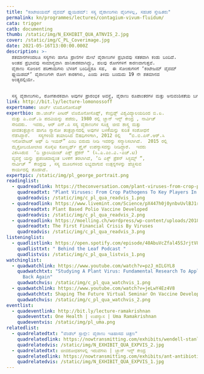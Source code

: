```yaml
---
title: "ಕಂಟೇಜಿಯಮ್ ವೈವಮ್‌ ಫ್ಲುಯಿಡಮ್‌: ಸಸ್ಯ ವೈರಾಣುಗಳು ವೈರಿಗಳಲ್ಲ, ಸಹಚರ ಸ್ನೇಹಿತರು"
permalink: kn/programmes/lectures/contagium-vivum-fluidum/
cata: trigger
catb: documenting
thumb: /static/img/N_EXHIBIT_QUA_ATNVIS_2.jpg
cover: /static/img/C_PL_Coverimage.jpg
date: 2021-05-16T13:00:00.000Z
description: >-
  ಶತಮಾನಗಳಿಂದಲೂ ಸಸ್ಯಗಳು ಹಾಗೂ ಪ್ರಾಣಿಗಳ ಮೇಲೆ ವೈರಾಣುಗಳ ಪ್ರಭಾವವು ಸತತವಾಗಿ ಕಂಡು ಬಂದಿದೆ.
  ಅಂತಹ ಪ್ರಭಾವವು ಸಾಮಾನ್ಯವಾಗಿ ಹಾನಿಕಾರಕವಾಗಿದ್ದು, ಹಲವು ರೋಗಗಳಿಗೆ ಕಾರಣವಾಗುತ್ತವೆ.
  ವೈರಾಣು ಸೋಂಕಿನ ಪರಿಣಾಮಗಳು ಬೆಳಕಿಗೆ ಬಂದಿದ್ದರೂ ಸಹ,  ಈ ಸೋಂಕುಗಳಿಗೆ ʼಕಂಟೇಜಮ್‌ ವೈವಮ್‌
  ಫ್ಲುಯಿಡಮ್ʼ‌ ವೈರಾಣುಗಳೇ ರೋಗ ಕಾರಕಗಳು, ಎಂದು ತಿಳಿದು ಬಂದುದು 19 ನೇ ಶತಮಾನದ
  ಅಂತ್ಯದಲ್ಲಿಯೇ. 


  ಸಸ್ಯ ವೈರಾಣುಗಳು, ರೋಗಕಾರಕವಾಗಿ ಅವುಗಳ ಪ್ರಾರಂಭಿಕ ಅವಸ್ಥೆ, ವೈರಾಣು ರೂಪಾಂತರಗಳ ಮತ್ತು ಅನುವಂಶಿಕತೆಯ ಬಗೆಗೆ ನಮ್ಮ ಅರಿವು,  ಪ್ರಾಣಿಗಳಲ್ಲಿ ಕಂಡು ಬರುವ ರೋಗಗಳ ನಿವಾರಣೆಗೆ ಹೊಸ ಬಗೆಯ ಲಸಿಕೆಗಳ ಅವಿಶ್ಕಾರ, ರೋಗ ಅಧ್ಯಯನ ಪ್ರಕ್ರಿಯೆ ಮತ್ತು ಕ್ಯಾನ್ಸರ್‌ ರೋಧಕ ಚಿಕಿತ್ಸೆಗಳಲ್ಲಿ ವೈರಾಣುಗಳ ಪಾತ್ರ ಇವೆಲ್ಲವೂ ಪ್ರಸ್ತುತ ಉಪನ್ಯಾಸದ ವಿಷಯ ವಸ್ತು.
link: http://bit.ly/lecture-lomonossoff
expertname: ಜಾರ್ಜ್‌ ಲೊಮೊನೋಸೊಫ್
expertbio: ಡಾ.ಜಾರ್ಜ್‌ ಪೀಟರ್‌ ಲೊಮೊನೋಸೊಫ್ಫ್‌, ಕೆಂಬ್ರಿಡ್ಜ್‌ ವಿಶ್ವವಿದ್ಯಾಲಯದಿಂದ ಬಿ.ಏ.
  ಮತ್ತು ಪಿ.ಎಚ್.ಡಿ ಪದವಿಯನ್ನು ಪಡೆದು, 1980 ರಲ್ಲಿ ಜ್ಹಾನ್‌ ಇನ್ಸ್ ಕೇಂದ್ರ , ನಾರ್ವಿಚ್‌
  ಸೇರಿದರು.  ಇವರು, ಆರ್‌ ಎನ್.ಎ ಸಸ್ಯ ವೈರಾಣುಗಳ ಸೂಕ್ಷ್ಮ ಜೀವ ಶಾಸ್ತ್ರ ಮತ್ತು
  ಜೀವತಂತ್ರಜ್ಞಾನ ಹಾಗೂ ನ್ಯಾನೋ ತಂತ್ರಜ್ಞಾನದಲ್ಲಿ ಅವುಗಳ ಬಳಕೆಯನ್ನು ಕುರಿತ ಸಂಶೋಧನೆ
  ನೆಡೆಸಿದ್ದಾರೆ.   ಸಸ್ಯಗಳಿಂದ ತಯಾರಿಸಿದ ಔಷಧಿಗಳಿಗಾಗಿ, 2012 ರಲ್ಲಿ   “ಬಿ.ಬಿ.ಎಸ್.ಆರ್.ಸಿ
  ಇನೋವೇಟರ್‌ ಆಫ್‌ ದಿ ಇಯರ್”‌ ಎಂಬ ಬಿರುದು ನೀಡಿ ಇವರನ್ನು ಸನ್ಮಾನಿಸಲಾಗಿದೆ.  2015 ರಲ್ಲಿ
  ಮೈಕ್ರೋಬಯೋಲಾಜಿ ಸೊಸೈಟಿ ಕೋಲ್ವರ್ಥ್‌ ಪ್ರೈಸ್‌ ಉಪನ್ಯಾಸವನ್ನು ನೀಡಿದ್ದಾರೆ.  ಇವರು
  ವಿಕಸಿಸಿರುವ  ʼದಿ ಟ್ರಾಂಸಿಯಂಟ್‌ ಎಕ್ಸ್‌ ಪ್ರೆಶನ್‌ " (ಸಿ.ಪಿ.ಎಂ.ವಿ.-ಎಚ್.ಟಿ)  
  ವ್ಯವಸ್ಥೆ ಯನ್ನು ಪ್ರಪಂಚದಾದ್ಯಂತ ಬಳಕೆಗೆ ತರಲಾಗಿದೆ, ʼದಿ ಎಕ್ಸ್ ಪ್ರೆಶನ್‌ ಸಿಸ್ಟಮ್ಸ್‌ “,
  ನಾರ್ವಿಚ್‌ “ ಕೇಂದ್ರವು , ಸಸ್ಯ ಮೂಲಗಳಿಂದ ಲಭ್ಯವಾಗುವ ಉತ್ಪನ್ನಗಳನ್ನು ಹೆಚ್ಚಿಸುವ
  ಕಾರ್ಯದಲ್ಲಿ ತೊಡಗಿದೆ.
expertpic: /static/img/pl_george_portrait.png
readinglist:
  - quadreadlink: https://theconversation.com/plant-viruses-from-crop-pathogens-to-key-players-in-bio-nanotechnology-47235
    quadreadtxt: "Plant Viruses: From Crop Pathogens To Key Players In Bio-Nanotechnology"
    quadreadvis: /static/img/c_pl_qua_readvis_1.png
  - quadreadlink: https://www.livemint.com/Science/pX447h0j0ynbvUvlBJ1rZM/Plant-based-polio-vaccine-developed-scientists.html
    quadreadtxt: Plant Based Polio Vaccine Developed
    quadreadvis: /static/img/c_pl_qua_readvis_2.png
  - quadreadlink: https://moelling.ch/wordpress/wp-content/uploads/2018/01/Rev_Roum-_Tulipomania-3.pdf
    quadreadtxt: The First Financial Crisis By Viruses
    quadreadvis: /static/img/c_pl_qua_readvis_3.png
listeninglist:
  - quadlistlink: https://open.spotify.com/episode/40AbuVcZfal45SJrjtV8HL
    quadlisttxt: " Behind the Leaf Podcast "
    quadlistvis: /static/img/c_pl_qua_listvis_1.png
watchinglist:
  - quadwatchlink: https://www.youtube.com/watch?v=pzJ_mILGYL8
    quadwatchtxt: "Studying A Plant Virus: Fundamental Research To Application And
      Back Again"
    quadwatchvis: /static/img/c_pl_qua_watchvis_1.png
  - quadwatchlink: https://www.youtube.com/watch?v=jeLwY4Ez4V8
    quadwatchtxt: Shaping The Future Virtual Seminar On Vaccine Development
    quadwatchvis: /static/img/c_pl_qua_watchvis_2.png
eventlist:
  - quadeventlink: http://bit.ly/lecture-ramakrishnan
    quadeventtxt: One Health | ಉಪನ್ಯಾಸ | Uma Ramakrishnan
    quadeventvis: /static/img/pl_uma.png
relatedlist:
  - quadrelatedtxt: "ವೆಂಡೆಲ್‌ ಸ್ಟಾನ್ಲೇ: ವೈರಾಣು ಇತಿಹಾಸದ ಚಿತ್ರಣ"
    quadrelatedlink: https://nowtransmitting.com/exhibits/wendell-stanley/
    quadrelatedvis: /static/img/N_EXHIBIT_QUA_EXPVIS_2.jpg
  - quadrelatedtxt: ಜೀವರೋಧಕಗಳಲ್ಲಿ ಇರುವೆಗಳು | ಜ್ಹಾನ್‌ ಇನ್ಸ್ ಕೇಂದ್ರ
    quadrelatedlink: https://nowtransmitting.com/exhibits/ant-antibiotics/
    quadrelatedvis: /static/img/N_EXHIBIT_QUA_EXPVIS_1.jpg
---
```

